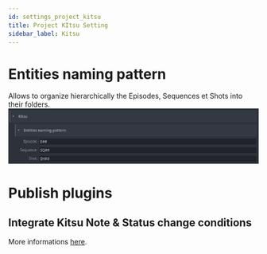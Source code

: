 ```yaml
---
id: settings_project_kitsu
title: Project KItsu Setting
sidebar_label: Kitsu
---
```


# Entities naming pattern
Allows to organize hierarchically the Episodes, Sequences et Shots into their folders.
![Kitsu Naming Pattern](assets/settings_project_kitsu_NamingPattern.png)

# Publish plugins
## Integrate Kitsu Note & Status change conditions
More informations [here](module_kitsu/#prepare-kitsu-for-openpype.md).